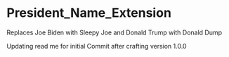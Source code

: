 # President_Name_Extension
Replaces Joe Biden with Sleepy Joe and Donald Trump with Donald Dump

Updating read me for initial Commit after crafting version 1.0.0
